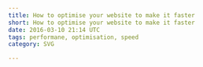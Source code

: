 ```yaml
---
title: How to optimise your website to make it faster
short: How to optimise your website to make it faster
date: 2016-03-10 21:14 UTC
tags: performane, optimisation, speed
category: SVG

---
```

